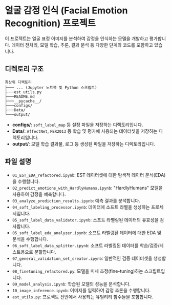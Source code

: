 # 얼굴 감정 인식 (Facial Emotion Recognition) 프로젝트

이 프로젝트는 얼굴 표정 이미지를 분석하여 감정을 인식하는 모델을 개발하고 평가합니다. 데이터 전처리, 모델 학습, 추론, 결과 분석 등 다양한 단계의 코드를 포함하고 있습니다.

## 디렉토리 구조

```
최상위 디렉토리
├─── ... (Jupyter 노트북 및 Python 스크립트)
├───est_utils.py
├───README.md
├───__pycache__/
├───configs/
├───Data/
└───output/
```

*   **configs/**: `soft_label_map` 등 설정 파일을 저장하는 디렉토리입니다.
*   **Data/**: `AffectNet`, `FER2013` 등 학습 및 평가에 사용되는 데이터셋을 저장하는 디렉토리입니다.
*   **output/**: 모델 학습 결과물, 로그 등 생성된 파일을 저장하는 디렉토리입니다.

## 파일 설명

*   `01_EST_EDA_refactored.ipynb`: EST 데이터셋에 대한 탐색적 데이터 분석(EDA)을 수행합니다.
*   `02_predict_emotions_with_HardlyHumans.ipynb`: "HardlyHumans" 모델을 사용하여 감정을 예측합니다.
*   `03_analyze_prediction_results.ipynb`: 예측 결과를 분석합니다.
*   `04_soft_labeling_processor.ipynb`: 데이터에 소프트 라벨을 생성하는 프로세서입니다.
*   `05_soft_label_data_validator.ipynb`: 소프트 라벨링된 데이터의 유효성을 검사합니다.
*   `05_soft_label_eda_analyzer.ipynb`: 소프트 라벨링된 데이터에 대한 EDA 및 분석을 수행합니다.
*   `06_soft_label_data_splitter.ipynb`: 소프트 라벨링된 데이터를 학습/검증/테스트용으로 분할합니다.
*   `07_general_validation_set_creator.ipynb`: 일반적인 검증 데이터셋을 생성합니다.
*   `08_finetuning_refactored.py`: 모델을 미세 조정(fine-tuning)하는 스크립트입니다.
*   `09_model_analysis.ipynb`: 학습된 모델의 성능을 분석합니다.
*   `10_image_inference.ipynb`: 이미지를 입력하여 감정 추론을 수행합니다.
*   `est_utils.py`: 프로젝트 전반에서 사용되는 유틸리티 함수들을 포함합니다.
